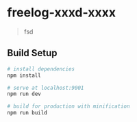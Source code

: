# freelog-xxxd-xxxx

> fsd

## Build Setup

``` bash
# install dependencies
npm install

# serve at localhost:9001
npm run dev

# build for production with minification
npm run build
```